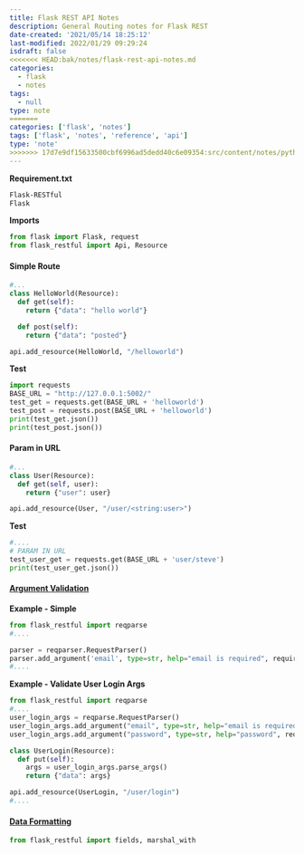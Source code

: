```yaml
---
title: Flask REST API Notes
description: General Routing notes for Flask REST
date-created: '2021/05/14 18:25:12'
last-modified: 2022/01/29 09:29:24
isdraft: false
<<<<<<< HEAD:bak/notes/flask-rest-api-notes.md
categories:
  - flask
  - notes
tags:
  - null
type: note
=======
categories: ['flask', 'notes']
tags: ['flask', 'notes', 'reference', 'api']
type: 'note'
>>>>>>> 17d7e9df15633500cbf6996ad5dedd40c6e09354:src/content/notes/python/flask/flask-rest-api-notes.md
---
```


**Requirement.txt**

```txt
Flask-RESTful
Flask
```

**Imports**

```python
from flask import Flask, request
from flask_restful import Api, Resource
```

#### Simple Route

```python
#...
class HelloWorld(Resource):
  def get(self):
    return {"data": "hello world"}

  def post(self):
    return {"data": "posted"}

api.add_resource(HelloWorld, "/helloworld")
```

**Test**

```python
import requests
BASE_URL = "http://127.0.0.1:5002/"
test_get = requests.get(BASE_URL + 'helloworld')
test_post = requests.post(BASE_URL + 'helloworld')
print(test_get.json())
print(test_post.json())
```

#### Param in URL

```python
#...
class User(Resource):
  def get(self, user):
    return {"user": user}

api.add_resource(User, "/user/<string:user>")
```

**Test**

```python
#....
# PARAM IN URL
test_user_get = requests.get(BASE_URL + 'user/steve')
print(test_user_get.json())

```

#### [Argument Validation](https://flask-restful.readthedocs.io/en/latest/quickstart.html#argument-parsing)

**Example - Simple**

```python
from flask_restful import reqparse
#....

parser = reqparser.RequestParser()
parser.add_argument('email', type=str, help="email is required", required=True)
#....
```

**Example - Validate User Login Args**

```python
from flask_restful import reqparse
#....
user_login_args = reqparse.RequestParser()
user_login_args.add_argument("email", type=str, help="email is required", required=True)
user_login_args.add_argument("password", type=str, help="password", required=True)

class UserLogin(Resource):
  def put(self):
    args = user_login_args.parse_args()
    return {"data": args}

api.add_resource(UserLogin, "/user/login")
#....

```

#### [Data Formatting](https://flask-restful.readthedocs.io/en/latest/quickstart.html#data-formatting)

<!-- look into on pass two -->

```python
from flask_restful import fields, marshal_with


```
